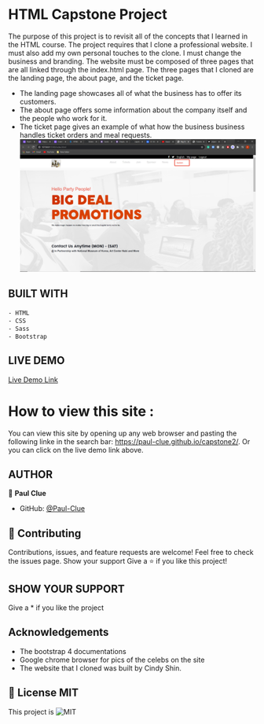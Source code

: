 # HTML Capstone Project
The purpose of this project is to revisit all of the concepts that I learned in the HTML course. The project requires that I clone a professional website. I must also add my own personal touches to the clone. I must change the business and branding. The website must be composed of three pages that are all linked through the index.html page. The three pages that I cloned are the landing page, the about page, and the ticket page.

- The landing page showcases all of what the business has to offer its customers.
- The about page offers some information about the company itself and the people who work for it.
- The ticket page gives an example of what how the business business handles ticket orders and meal requests.
![screenshot](./img/Screenshot(3).png)

## BUILT WITH
    - HTML
    - CSS
    - Sass
    - Bootstrap

## LIVE DEMO
[Live Demo Link](  https://paul-clue.github.io/capstone2/)

# How to view this site :
You can view this site by opening up any web browser and pasting the following linke in the search bar: https://paul-clue.github.io/capstone2/. Or you can click on the live demo link above.

## AUTHOR
👤 **Paul Clue**
- GitHub: [@Paul-Clue](https://github.com/Paul-Clue/) 

## 🤝 Contributing
Contributions, issues, and feature requests are welcome!
Feel free to check the issues page. Show your support
Give a ⭐️ if you like this project!

## SHOW YOUR SUPPORT
Give a \* if you like the project

## Acknowledgements
- The bootstrap 4 documentations
- Google chrome browser for pics of the celebs on the site
- The website that I cloned was built by Cindy Shin.

## 📝 License MIT
This project is ![MIT](https://github.com/Paul-Clue/Capstone1/blob/main/LICENSE)

